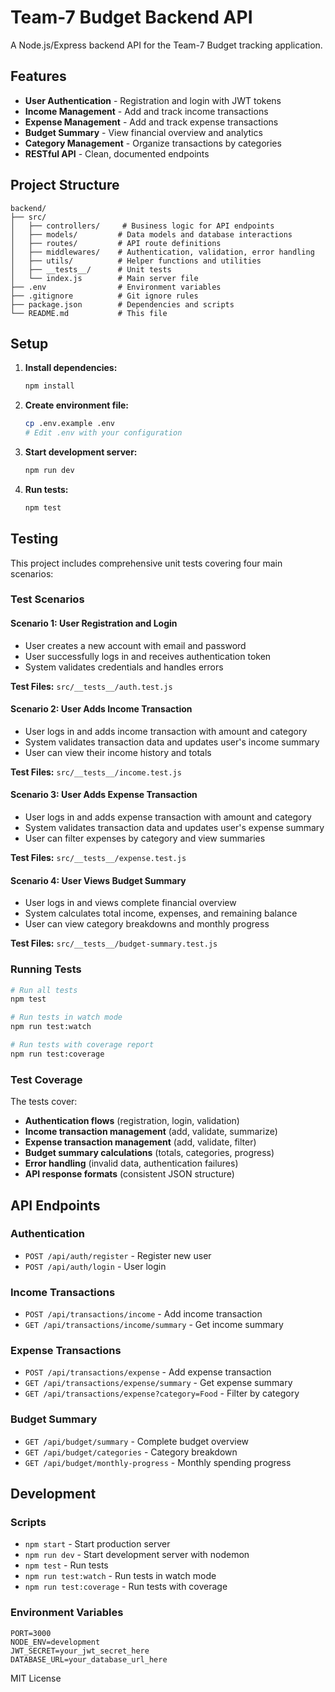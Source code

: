 # Team-7 Budget Backend API

A Node.js/Express backend API for the Team-7 Budget tracking application.

## Features

- **User Authentication** - Registration and login with JWT tokens
- **Income Management** - Add and track income transactions
- **Expense Management** - Add and track expense transactions  
- **Budget Summary** - View financial overview and analytics
- **Category Management** - Organize transactions by categories
- **RESTful API** - Clean, documented endpoints

## Project Structure

```
backend/
├── src/
│   ├── controllers/     # Business logic for API endpoints
│   ├── models/         # Data models and database interactions
│   ├── routes/         # API route definitions
│   ├── middlewares/    # Authentication, validation, error handling
│   ├── utils/          # Helper functions and utilities
│   ├── __tests__/      # Unit tests
│   └── index.js        # Main server file
├── .env                # Environment variables
├── .gitignore          # Git ignore rules
├── package.json        # Dependencies and scripts
└── README.md           # This file
```

## Setup

1. **Install dependencies:**
   ```bash
   npm install
   ```

2. **Create environment file:**
   ```bash
   cp .env.example .env
   # Edit .env with your configuration
   ```

3. **Start development server:**
   ```bash
   npm run dev
   ```

4. **Run tests:**
   ```bash
   npm test
   ```

## Testing

This project includes comprehensive unit tests covering four main scenarios:

### **Test Scenarios**

#### **Scenario 1: User Registration and Login**
- User creates a new account with email and password
- User successfully logs in and receives authentication token
- System validates credentials and handles errors

**Test Files:** `src/__tests__/auth.test.js`

#### **Scenario 2: User Adds Income Transaction**
- User logs in and adds income transaction with amount and category
- System validates transaction data and updates user's income summary
- User can view their income history and totals

**Test Files:** `src/__tests__/income.test.js`

#### **Scenario 3: User Adds Expense Transaction**
- User logs in and adds expense transaction with amount and category
- System validates transaction data and updates user's expense summary
- User can filter expenses by category and view summaries

**Test Files:** `src/__tests__/expense.test.js`

#### **Scenario 4: User Views Budget Summary**
- User logs in and views complete financial overview
- System calculates total income, expenses, and remaining balance
- User can view category breakdowns and monthly progress

**Test Files:** `src/__tests__/budget-summary.test.js`

### **Running Tests**

```bash
# Run all tests
npm test

# Run tests in watch mode
npm run test:watch

# Run tests with coverage report
npm run test:coverage
```

### **Test Coverage**

The tests cover:
-  **Authentication flows** (registration, login, validation)
-  **Income transaction management** (add, validate, summarize)
-  **Expense transaction management** (add, validate, filter)
-  **Budget summary calculations** (totals, categories, progress)
-  **Error handling** (invalid data, authentication failures)
-  **API response formats** (consistent JSON structure)

## API Endpoints

### Authentication
- `POST /api/auth/register` - Register new user
- `POST /api/auth/login` - User login

### Income Transactions
- `POST /api/transactions/income` - Add income transaction
- `GET /api/transactions/income/summary` - Get income summary

### Expense Transactions
- `POST /api/transactions/expense` - Add expense transaction
- `GET /api/transactions/expense/summary` - Get expense summary
- `GET /api/transactions/expense?category=Food` - Filter by category

### Budget Summary
- `GET /api/budget/summary` - Complete budget overview
- `GET /api/budget/categories` - Category breakdown
- `GET /api/budget/monthly-progress` - Monthly spending progress

## Development

### Scripts
- `npm start` - Start production server
- `npm run dev` - Start development server with nodemon
- `npm test` - Run tests
- `npm run test:watch` - Run tests in watch mode
- `npm run test:coverage` - Run tests with coverage

### Environment Variables
```env
PORT=3000
NODE_ENV=development
JWT_SECRET=your_jwt_secret_here
DATABASE_URL=your_database_url_here
```


MIT License 
